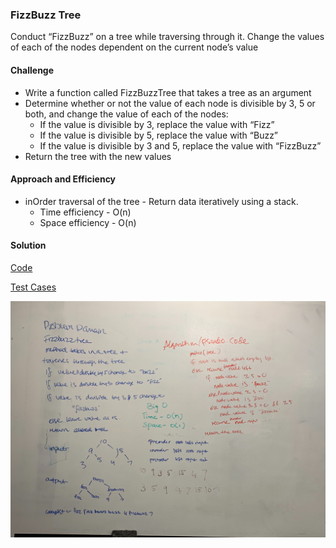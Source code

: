 ### FizzBuzz Tree
Conduct “FizzBuzz” on a tree while traversing through it. Change the values of each of the nodes dependent on the current node’s value

#### Challenge
- Write a function called FizzBuzzTree that takes a tree as an argument
- Determine whether or not the value of each node is divisible by 3, 5 or both, and change the    value of each of the nodes:
  - If the value is divisible by 3, replace the value with “Fizz”
  - If the value is divisible by 5, replace the value with “Buzz”
  - If the value is divisible by 3 and 5, replace the value with “FizzBuzz” 
- Return the tree with the new values

#### Approach and Efficiency
- inOrder traversal of the tree - Return data iteratively using a stack. 
  - Time efficiency - O(n)
  - Space efficiency - O(n)

#### Solution
[Code](https://github.com/gpadmapriya/data-structures-and-algorithms/tree/master/Data_Structures/src/main/java/datastructures/stacksandqueues/utilities/FizzBuzzTree.java)

[Test Cases](https://github.com/gpadmapriya/data-structures-and-algorithms/tree/master/Data_Structures/src/test/java/datastructures/stacksandqueues/utilities/FizzBussTreeTest.java)

![FizzBuzz Tree](https://github.com/gpadmapriya/data-structures-and-algorithms/blob/master/assets/fizzbuzz_tree.jpg)